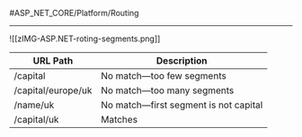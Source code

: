 #ASP_NET_CORE/Platform/Routing

---

![[zIMG-ASP.NET-roting-segments.png]]

URL Path|Description
--|--
/capital|No match—too few segments
/capital/europe/uk|No match—too many segments
/name/uk|No match—first segment is not capital
/capital/uk|Matches
